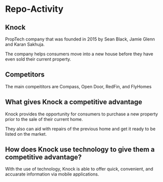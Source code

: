 # Repo-Activity
## Knock

PropTech company that was founded in 2015 by Sean Black, Jamie Glenn and Karan Sakhuja.

The company helps consumers move into a new house before they have even sold their current property.

## Competitors
The main compeititors are Compass, Open Door,  RedFin, and FlyHomes

## What gives Knock a competitive advantage

Knock provides the opportunity for consumers to purchase a new property prior to the sale of their current home.

They also can aid with repairs of the previous home and get it ready to be listed on the market.

## How does Knock use technology to give them a competitive advantage?

With the use of technology, Knock is able to offer quick, convenient, and accuarate information via mobile applications. 
